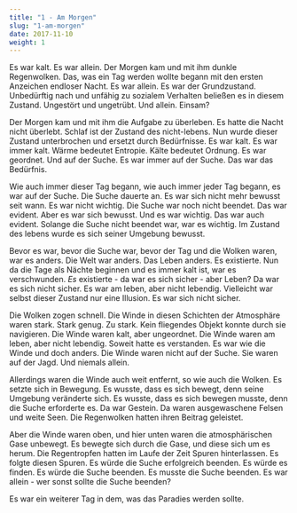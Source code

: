 ```yaml
---
title: "1 - Am Morgen"
slug: "1-am-morgen"
date: 2017-11-10
weight: 1
---
```


Es war kalt. Es war allein.
Der Morgen kam und mit ihm dunkle Regenwolken.
Das, was ein Tag werden wollte begann mit den ersten Anzeichen endloser Nacht.
Es war allein. Es war der Grundzustand.
Unbedürftig nach und unfähig zu sozialem Verhalten beließen es in diesem Zustand.
Ungestört und ungetrübt. Und allein. Einsam?

Der Morgen kam und mit ihm die Aufgabe zu überleben.
Es hatte die Nacht nicht überlebt. Schlaf ist der Zustand des nicht-lebens.
Nun wurde dieser Zustand unterbrochen und ersetzt durch Bedürfnisse.
Es war kalt. Es war immer kalt. Wärme bedeutet Entropie. Kälte bedeutet Ordnung.
Es war geordnet. Und auf der Suche.
Es war immer auf der Suche. Das war das Bedürfnis.

Wie auch immer dieser Tag begann, wie auch immer jeder Tag begann, es war auf der Suche.
Die Suche dauerte an. Es war sich nicht mehr bewusst seit wann. Es war nicht wichtig.
Die Suche war noch nicht beendet. Das war evident.
Aber es war sich bewusst. Und es war wichtig. Das war auch evident.
Solange die Suche nicht beendet war, war es wichtig.
Im Zustand des lebens wurde es sich seiner Umgebung bewusst.

Bevor es war, bevor die Suche war, bevor der Tag und die Wolken waren, war es anders.
Die Welt war anders. Das Leben anders. Es existierte.
Nun da die Tage als Nächte beginnen und es immer kalt ist, war es verschwunden.
_Es_ existierte - da war es sich sicher - aber Leben? Da war es sich nicht sicher.
Es war am leben, aber nicht lebendig.
Vielleicht war selbst dieser Zustand nur eine Illusion.
Es war sich nicht sicher.

Die Wolken zogen schnell. Die Winde in diesen Schichten der Atmosphäre waren stark.
Stark genug. Zu stark. Kein fliegendes Objekt konnte durch sie navigieren.
Die Winde waren kalt, aber ungeordnet. Die Winde waren am leben, aber nicht lebendig.
Soweit hatte es verstanden.
Es war wie die Winde und doch anders. Die Winde waren nicht auf der Suche.
Sie waren auf der Jagd. Und niemals allein.

Allerdings waren die Winde auch weit entfernt, so wie auch die Wolken.
Es setzte sich in Bewegung.
Es wusste, dass es sich bewegt, denn seine Umgebung veränderte sich.
Es wusste, dass es sich bewegen musste, denn die Suche erforderte es.
Da war Gestein. Da waren ausgewaschene Felsen und weite Seen.
Die Regenwolken hatten ihren Beitrag geleistet.

Aber die Winde waren oben, und hier unten waren die atmosphärischen Gase unbewegt.
Es bewegte sich durch die Gase, und diese sich um es herum.
Die Regentropfen hatten im Laufe der Zeit Spuren hinterlassen.
Es folgte diesen Spuren. Es würde die Suche erfolgreich beenden.
Es würde es finden. Es würde die Suche beenden. Es musste die Suche beenden.
Es war allein - wer sonst sollte die Suche beenden?

Es war ein weiterer Tag in dem, was das Paradies werden sollte.
